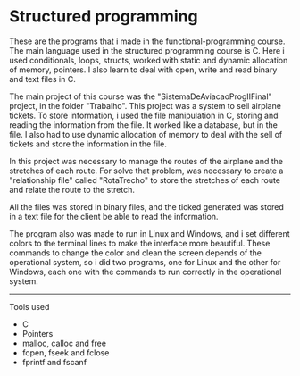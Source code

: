# Structured programming
 These are the programs that i made in the functional-programming course. The main language used in the structured programming course is C. Here i used conditionals, loops, structs, worked with static and dynamic allocation of memory, pointers. I also learn to deal with open, write and read binary and text files in C.

 The main project of this course was the "SistemaDeAviacaoProgIIFinal" project, in the folder "Trabalho". This project was a system to sell airplane tickets. To store information, i used the file manipulation in C, storing and reading the information from the file. It worked like a database, but in the file. I also had to use dynamic allocation of memory to deal with the sell of tickets and store the information in the file. 
 
 In this project was necessary to manage the routes of the airplane and the stretches of each route. For solve that problem, was necessary to create a "relationship file" called "RotaTrecho" to store the stretches of each route and relate the route to the stretch.

  All the files was stored in binary files, and the ticked generated was stored in a text file for the client be able to read the information.

  The program also was made to run in Linux and Windows, and i set different colors to the terminal lines to make the interface more beautiful. These commands to change the color and clean the screen depends of the operational system, so i did two programs, one for Linux and the other for Windows, each one with the commands to run correctly in the operational system.

  ---
  
  Tools used

  - C
  - Pointers 
  - malloc, calloc and free
  - fopen, fseek and fclose
  - fprintf and fscanf
